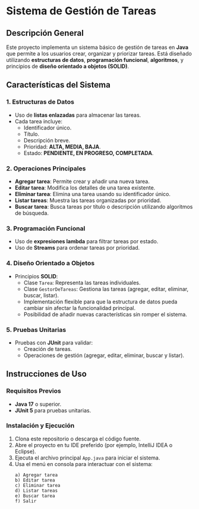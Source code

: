 # Sistema de Gestión de Tareas

## Descripción General
Este proyecto implementa un sistema básico de gestión de tareas en **Java** que permite a los usuarios crear, organizar y priorizar tareas. Está diseñado utilizando **estructuras de datos**, **programación funcional**, **algoritmos**, y principios de **diseño orientado a objetos (SOLID)**.

## Características del Sistema
### 1. Estructuras de Datos
- Uso de **listas enlazadas** para almacenar las tareas.
- Cada tarea incluye:
    - Identificador único.
    - Título.
    - Descripción breve.
    - Prioridad: **ALTA, MEDIA, BAJA**.
    - Estado: **PENDIENTE, EN PROGRESO, COMPLETADA**.

### 2. Operaciones Principales
- **Agregar tarea**: Permite crear y añadir una nueva tarea.
- **Editar tarea**: Modifica los detalles de una tarea existente.
- **Eliminar tarea**: Elimina una tarea usando su identificador único.
- **Listar tareas**: Muestra las tareas organizadas por prioridad.
- **Buscar tarea**: Busca tareas por título o descripción utilizando algoritmos de búsqueda.

### 3. Programación Funcional
- Uso de **expresiones lambda** para filtrar tareas por estado.
- Uso de **Streams** para ordenar tareas por prioridad.

### 4. Diseño Orientado a Objetos
- Principios **SOLID**:
    - Clase `Tarea`: Representa las tareas individuales.
    - Clase `GestorDeTareas`: Gestiona las tareas (agregar, editar, eliminar, buscar, listar).
    - Implementación flexible para que la estructura de datos pueda cambiar sin afectar la funcionalidad principal.
    - Posibilidad de añadir nuevas características sin romper el sistema.

### 5. Pruebas Unitarias
- Pruebas con **JUnit** para validar:
    - Creación de tareas.
    - Operaciones de gestión (agregar, editar, eliminar, buscar y listar).

## Instrucciones de Uso
### Requisitos Previos
- **Java 17** o superior.
- **JUnit 5** para pruebas unitarias.

### Instalación y Ejecución
1. Clona este repositorio o descarga el código fuente.
2. Abre el proyecto en tu IDE preferido (por ejemplo, IntelliJ IDEA o Eclipse).
3. Ejecuta el archivo principal `App.java` para iniciar el sistema.
4. Usa el menú en consola para interactuar con el sistema:
   ```text
   a) Agregar tarea
   b) Editar tarea
   c) Eliminar tarea
   d) Listar tareas
   e) Buscar tarea
   f) Salir
